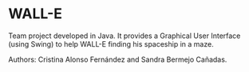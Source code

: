 # WALL-E
Team project developed in Java. It provides a Graphical User Interface (using Swing)
to help WALL-E finding his spaceship in a maze.

Authors: Cristina Alonso Fernández and Sandra Bermejo Cañadas.
